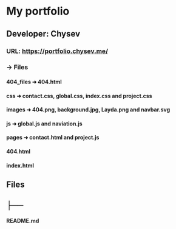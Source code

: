 # My portfolio

## Developer: Chysev
### URL: https://portfolio.chysev.me/
### → Files

#### 404_files ➜ 404.html

#### css ➜ contact.css, global.css, index.css and project.css

#### images ➜ 404.png, background.jpg, Layda.png and navbar.svg

#### js ➜ global.js and naviation.js

#### pages ➜ contact.html and project.js

#### 404.html

#### index.html

## Files
## ├──


#### README.md
